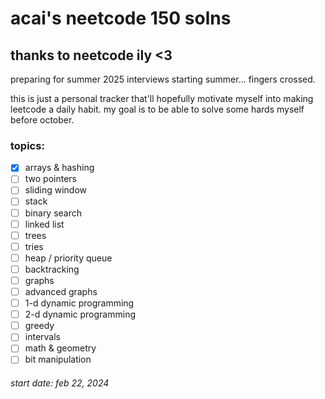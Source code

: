 # acai's neetcode 150 solns

## thanks to neetcode ily <3

preparing for summer 2025 interviews starting summer... fingers crossed. 

this is just a personal tracker that'll hopefully motivate myself into making leetcode a daily habit. my goal is to be able to solve some hards myself before october. 

### topics:

- [x] arrays & hashing
- [ ] two pointers
- [ ] sliding window
- [ ] stack
- [ ] binary search
- [ ] linked list
- [ ] trees
- [ ] tries
- [ ] heap / priority queue
- [ ] backtracking
- [ ] graphs
- [ ] advanced graphs
- [ ] 1-d dynamic programming
- [ ] 2-d dynamic programming
- [ ] greedy
- [ ] intervals
- [ ] math & geometry
- [ ] bit manipulation

###### start date: feb 22, 2024
